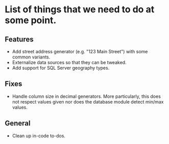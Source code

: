 # List of things that we need to do at some point.

## Features

- Add street address generator (e.g. "123 Main Street") with some common variants.
- Externalize data sources so that they can be tweaked.
- Add support for SQL Server geography types.

## Fixes

- Handle column size in decimal generators. More particularly, this does not respect values given nor does the database module detect min/max values.

## General

- Clean up in-code to-dos.
